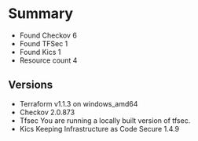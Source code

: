 # Summary

- Found Checkov 6
- Found TFSec 1
- Found Kics 1
- Resource count 4

## Versions

- Terraform v1.1.3 on windows_amd64
- Checkov 2.0.873
- Tfsec You are running a locally built version of tfsec.
- Kics Keeping Infrastructure as Code Secure 1.4.9

